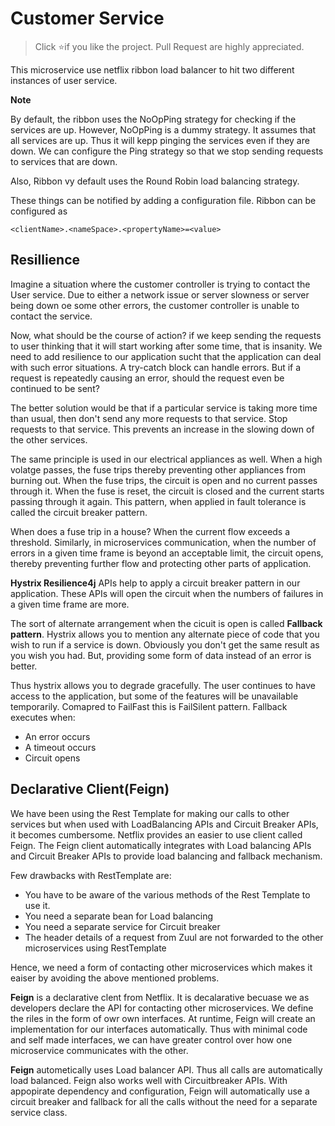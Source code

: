 # Customer Service
> Click :star:if you like the project. Pull Request are highly appreciated.

This microservice use netflix ribbon load balancer to hit two different instances of user service. 


**Note**

By default, the ribbon uses the NoOpPing strategy for checking if the services are up. However, NoOpPing is a dummy strategy. It assumes that all services are up. Thus it will kepp pinging the services even if they are down. We can configure the Ping strategy so that we stop sending requests to services that are down.

Also, Ribbon vy default uses the Round Robin load balancing strategy.

These things can be notified by adding a configuration file.
Ribbon can be configured as
```properties
<clientName>.<nameSpace>.<propertyName>=<value>
```

## Resillience
Imagine a situation where the customer controller is trying to contact the User service. Due to either a network issue or server slowness or server being down oe some other errors, the customer controller is unable to contact the service.

Now, what should be the course of action? if we keep sending the requests to user thinking that it will start working after some time, that is insanity. We need to add resilience to our application sucht that the application can deal with such error situations. A try-catch block can handle errors. But if a request is repeatedly causing an error, should the request even be continued to be sent?

The better solution would be that if a particular service is taking more time than usual, then don't send any more requests to that service. Stop requests to that service. This prevents an increase in the slowing down of the other services.

The same principle is used in our electrical appliances as well. When a high volatge passes, the fuse trips thereby preventing other appliances from burning out. When the fuse trips, the circuit is open and no current passes through it. When the fuse is reset, the circuit is closed and the current starts passing through it again. This pattern, when applied in fault tolerance is called the circuit breaker pattern. 

When does a fuse trip in a house? When the current flow exceeds a threshold. Similarly, in microservices communication, when the number of errors in a given time frame is beyond an acceptable limit, the circuit opens, thereby preventing further flow and protecting other parts of application.

**Hystrix Resilience4j** APIs help to apply a circuit breaker pattern in our application. These APIs will open the circuit when the numbers of failures in a given time frame are more.

The sort of alternate arrangement when the cicuit is open is called **Fallback pattern**. Hystrix allows you to mention any alternate piece of code that you wish to run if a service is down. Obviously you don't get the same result as you wish you had. But, providing some form of data instead of an error is better.

Thus hystrix allows you to degrade gracefully. The user continues to have access to the application, but some of the features will be unavailable temporarily. Comapred to FailFast this is FailSilent pattern.
Fallback executes when:
* An error occurs
* A timeout occurs
* Circuit opens

## Declarative Client(Feign)
We have been using the Rest Template for making our calls to other services but when used with LoadBalancing APIs and Circuit Breaker APIs, it becomes cumbersome. Netflix provides an easier to use client called Feign. The Feign client automatically integrates with Load balancing APIs and Circuit Breaker APIs to provide load balancing and fallback mechanism.

Few drawbacks with RestTemplate are:
* You have to be aware of the various methods of the Rest Template to use it.
* You need a separate bean for Load balancing
* You need a separate service for Circuit breaker
* The header details of a request from Zuul are not forwarded to the other microservices using RestTemplate

Hence, we need a form of contacting other microservices which makes it eaiser by avoiding the above mentioned problems.

**Feign** is a declarative clent from Netflix. It is decalarative becuase we as developers declare the API for contacting other microservices. We define the riles in the form of owr own interfaces. At runtime, Feign will create an implementation for our interfaces automatically. Thus with minimal code and self made interfaces, we can have greater control over how one microservice communicates with the other.

**Feign** autometically uses Load balancer API. Thus all calls are automatically load balanced. Feign also works well with Circuitbreaker APIs. With appopirate dependency and configuration, Feign will automatically use a circuit breaker and fallback for all the calls without the need for a separate service class.